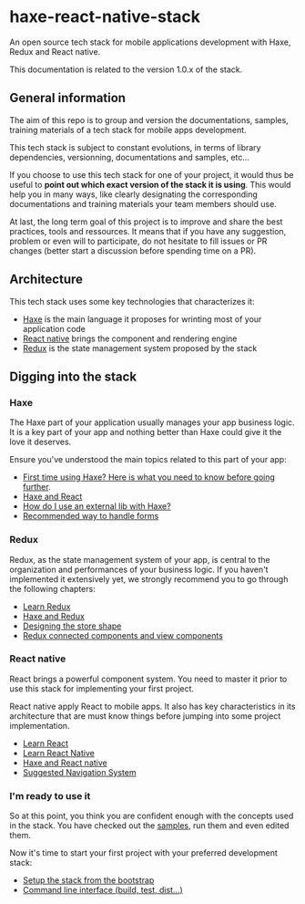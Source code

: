 # haxe-react-native-stack

An open source tech stack for mobile applications development with Haxe, Redux and React native.

This documentation is related to the version 1.0.x of the stack.

## General information

The aim of this repo is to group and version the documentations, samples, training materials of a tech stack for mobile apps development.

This tech stack is subject to constant evolutions, in terms of library dependencies, versionning, documentations and samples, etc...

If you choose to use this tech stack for one of your project, it would thus be useful to **point out which exact version of the stack it is using**. This would help you in many ways, like clearly designating the corresponding documentations and training materials your team members should use.

At last, the long term goal of this project is to improve and share the best practices, tools and ressources. It means that if you have any suggestion, problem or even will to participate, do not hesitate to fill issues or PR changes (better start a discussion before spending time on a PR).

## Architecture

This tech stack uses some key technologies that characterizes it:
- [Haxe](www.haxe.org) is the main language it proposes for wrinting most of your application code
- [React native](https://facebook.github.io/react-native/) brings the component and rendering engine
- [Redux](https://redux.js.org/) is the state management system proposed by the stack

## Digging into the stack

### Haxe

The Haxe part of your application usually manages your app business logic. It is a key part of your app and nothing better than Haxe could give it the love it deserves.

Ensure you've understood the main topics related to this part of your app:

- [First time using Haxe? Here is what you need to know before going further](https://zabojad.github.io/haxe-react-native-stack/first_time_haxe).
- [Haxe and React](https://zabojad.github.io/haxe-react-native-stack/haxe_react)
- [How do I use an external lib with Haxe?](https://zabojad.github.io/haxe-react-native-stack/haxe_js_externs)
- [Recommended way to handle forms](https://zabojad.github.io/haxe-react-native-stack/haxe_forms)
 
### Redux

Redux, as the state management system of your app, is central to the organization and performances of your business logic. If you haven't implemented it extensively yet, we strongly recommend you to go through the following chapters:

- [Learn Redux](https://zabojad.github.io/haxe-react-native-stack/redux)
- [Haxe and Redux](https://zabojad.github.io/haxe-react-native-stack/haxe_redux)
- [Designing the store shape](https://zabojad.github.io/haxe-react-native-stack/redux_store_shape)
- [Redux connected components and view components](https://zabojad.github.io/haxe-react-native-stack/redux_react)

### React native

React brings a powerful component system. You need to master it prior to use this stack for implementing your first project.

React native apply React to mobile apps. It also has key characteristics in its architecture that are must know things before jumping into some project implementation.

- [Learn React](https://zabojad.github.io/haxe-react-native-stack/react)
- [Learn React Native](https://zabojad.github.io/haxe-react-native-stack/react_native)
- [Haxe and React native](https://zabojad.github.io/haxe-react-native-stack/haxe_react_native)
- [Suggested Navigation System](https://zabojad.github.io/haxe-react-native-stack/rnnavigation)


### I'm ready to use it

So at this point, you think you are confident enough with the concepts used in the stack. You have checked out the [samples](tree/master/samples), run them and even edited them.

Now it's time to start your first project with your preferred development stack:

- [Setup the stack from the bootstrap](https://zabojad.github.io/haxe-react-native-stack/setup_from_bootstrap)
- [Command line interface (build, test, dist...)](https://zabojad.github.io/haxe-react-native-stack/command_line_interface)
